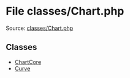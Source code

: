 File classes/Chart.php
=========

Source: [classes/Chart.php](https://github.com/PrestaShop/PrestaShop/blob/1.5.0.2/classes/Chart.php)


Classes
-------

* [ChartCore](class.ChartCore.md)
* [Curve](class.Curve.md)

